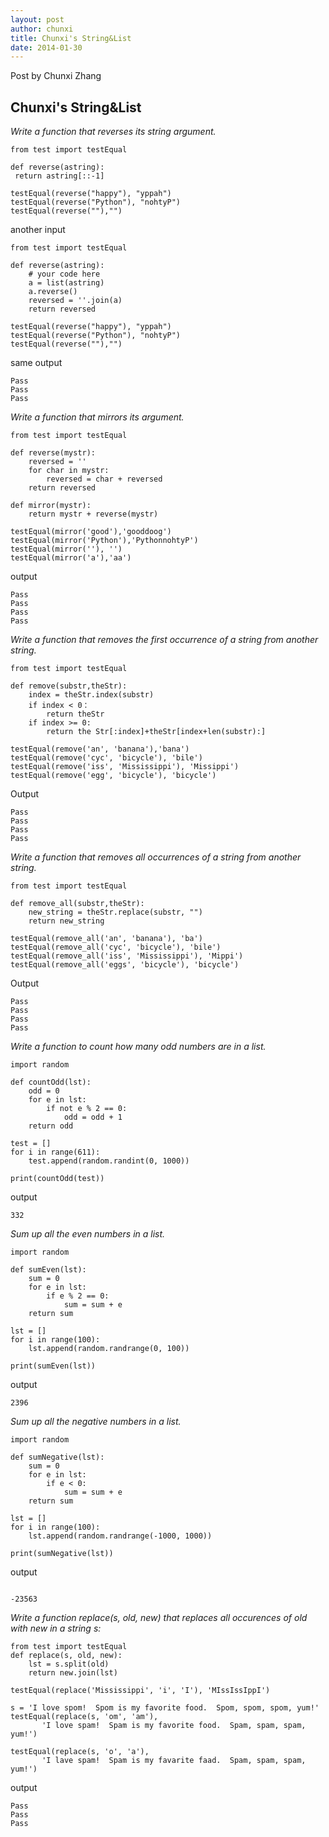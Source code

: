```yaml
---
layout: post
author: chunxi
title: Chunxi's String&List
date: 2014-01-30
---
```


Post by Chunxi Zhang

## Chunxi's String&List

*Write a function that reverses its string argument.*

 
```
from test import testEqual

def reverse(astring):
 return astring[::-1]

testEqual(reverse("happy"), "yppah")
testEqual(reverse("Python"), "nohtyP")
testEqual(reverse(""),"")
```

another input

```
from test import testEqual

def reverse(astring):
    # your code here
    a = list(astring)
    a.reverse()
    reversed = ''.join(a)
    return reversed

testEqual(reverse("happy"), "yppah")
testEqual(reverse("Python"), "nohtyP")
testEqual(reverse(""),"")
```
same output
```
Pass
Pass
Pass
```

*Write a function that mirrors its argument.*

```
from test import testEqual

def reverse(mystr):
    reversed = ''
    for char in mystr:
        reversed = char + reversed
    return reversed

def mirror(mystr):
    return mystr + reverse(mystr)

testEqual(mirror('good'),'gooddoog')
testEqual(mirror('Python'),'PythonnohtyP')
testEqual(mirror(''), '')
testEqual(mirror('a'),'aa')
```
output
```
Pass
Pass
Pass
Pass
```

*Write a function that removes the first occurrence of a string from another string.*

```
from test import testEqual

def remove(substr,theStr):
    index = theStr.index(substr)
    if index < 0：
        return theStr
    if index >= 0:
        return the Str[:index]+theStr[index+len(substr):]

testEqual(remove('an', 'banana'),'bana')
testEqual(remove('cyc', 'bicycle'), 'bile')
testEqual(remove('iss', 'Mississippi'), 'Missippi')
testEqual(remove('egg', 'bicycle'), 'bicycle')

```
Output

```
Pass
Pass
Pass
Pass
```

*Write a function that removes all occurrences of a string from another string.*

```
from test import testEqual

def remove_all(substr,theStr):
    new_string = theStr.replace(substr, "")
    return new_string

testEqual(remove_all('an', 'banana'), 'ba')
testEqual(remove_all('cyc', 'bicycle'), 'bile')
testEqual(remove_all('iss', 'Mississippi'), 'Mippi')
testEqual(remove_all('eggs', 'bicycle'), 'bicycle')
```
Output

```
Pass
Pass
Pass
Pass
```

*Write a function to count how many odd numbers are in a list.*


```
import random

def countOdd(lst):
    odd = 0
    for e in lst:
        if not e % 2 == 0:
            odd = odd + 1
    return odd

test = []
for i in range(611):
    test.append(random.randint(0, 1000))

print(countOdd(test))
```
output

```
332
```

*Sum up all the even numbers in a list.*

```
import random

def sumEven(lst):
    sum = 0
    for e in lst:
        if e % 2 == 0:
            sum = sum + e
    return sum

lst = []
for i in range(100):
    lst.append(random.randrange(0, 100))

print(sumEven(lst))

```

output

```
2396
```
*Sum up all the negative numbers in a list.*

```
import random

def sumNegative(lst):
    sum = 0
    for e in lst:
        if e < 0:
            sum = sum + e
    return sum

lst = []
for i in range(100):
    lst.append(random.randrange(-1000, 1000))

print(sumNegative(lst))

```
output

```

-23563

```
*Write a function replace(s, old, new) that replaces all occurences of old with new in a string s:*

```
from test import testEqual
def replace(s, old, new):
    lst = s.split(old) 
    return new.join(lst)

testEqual(replace('Mississippi', 'i', 'I'), 'MIssIssIppI')

s = 'I love spom!  Spom is my favorite food.  Spom, spom, spom, yum!'
testEqual(replace(s, 'om', 'am'),
       'I love spam!  Spam is my favorite food.  Spam, spam, spam, yum!')

testEqual(replace(s, 'o', 'a'),
       'I lave spam!  Spam is my favarite faad.  Spam, spam, spam, yum!') 
```
output

```
Pass
Pass
Pass
```


